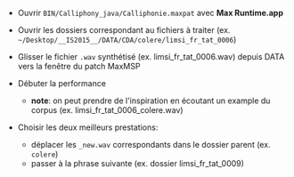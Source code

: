 * Ouvrir `BIN/Calliphony_java/Calliphonie.maxpat` avec **Max Runtime.app**

* Ouvrir les dossiers correspondant au fichiers à traiter (ex. `~/Desktop/__IS2015__/DATA/CDA/colere/limsi_fr_tat_0006`)

* Glisser le fichier `.wav` synthétisé (ex. limsi_fr_tat_0006.wav) depuis DATA vers la fenêtre du patch MaxMSP

* Débuter la performance
    * **note**: on peut prendre de l'inspiration en écoutant un example du corpus (ex. limsi_fr_tat_0006_colere.wav)

* Choisir les deux meilleurs prestations:
    * déplacer les `_new.wav` correspondants dans le dossier parent (ex. `colere`)
    * passer à la phrase suivante (ex. dossier limsi_fr_tat_0009)
